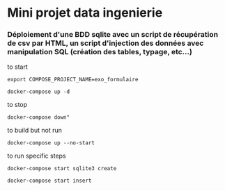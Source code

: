 # Mini projet data ingenierie

### Déploiement d'une BDD sqlite avec un script de récupération de csv par HTML, un script d'injection des données avec manipulation SQL (création des tables, typage, etc...)

to start
```
export COMPOSE_PROJECT_NAME=exo_formulaire
```

```
docker-compose up -d
```

to stop

```
docker-compose down"
```

to build but not run

```
docker-compose up --no-start
```

to run specific steps

```
docker-compose start sqlite3 create
```

```
docker-compose start insert
```
